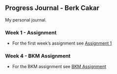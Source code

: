 ## Progress Journal - Berk Cakar

My personal journal.

### Week 1 - Assignment

- For the first week’s assignment see [Assignment 1](hw_1.html)

### Week 4 - BKM Assignment

- For the BKM assignment see [BKM Assignment](bkm_data_hw.html)
